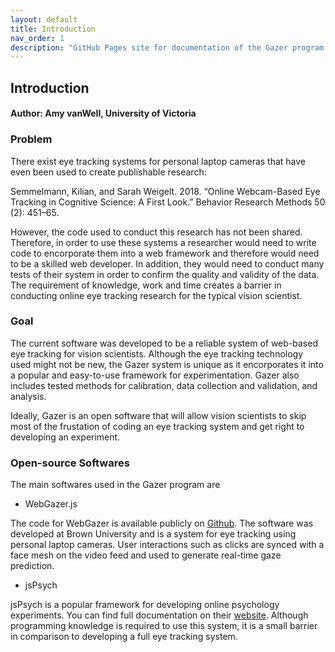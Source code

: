 ```yaml
---
layout: default
title: Introduction
nav_order: 1
description: "GitHub Pages site for documentation of the Gazer program."
---
```


## Introduction

#### Author: Amy vanWell, University of Victoria
 
### Problem
  
There exist eye tracking systems for personal laptop cameras that have even been used to create publishable research:
  
 Semmelmann, Kilian, and Sarah Weigelt. 2018. “Online Webcam-Based Eye Tracking in Cognitive Science: A First Look.” Behavior Research Methods 50 (2): 451–65.
  
However, the code used to conduct this research has not been shared. Therefore, in order to use these systems a researcher would need to write code to encorporate them into a web framework and therefore would need to be a skilled web developer. In addition, they would need to conduct many tests of their system in order to confirm the quality and validity of the data. The requirement of knowledge, work and time creates a barrier in conducting online eye tracking research for the typical vision scientist.

### Goal
  
The current software was developed to be a reliable system of web-based eye tracking for vision scientists. Although the eye tracking technology used might not be new, the Gazer system is unique as it encorporates it into a popular and easy-to-use framework for experimentation. Gazer also includes tested methods for calibration, data collection and validation, and analysis.
  
Ideally, Gazer is an open software that will allow vision scientists to skip most of the frustation of coding an eye tracking system and get right to developing an experiment.

### Open-source Softwares
  
The main softwares used in the Gazer program are
  
  - WebGazer.js
  
  The code for WebGazer is available publicly on [Github](https://github.com/brownhci/WebGazer). The software was developed at Brown University and is a     system for eye tracking using personal laptop cameras. User interactions such as clicks are synced with a face mesh on the video feed and used to generate real-time gaze prediction. 
  
  - jsPsych

  jsPsych is a popular framework for developing online psychology experiments. You can find full documentation on their [website](https://www.jspsych.org/). Although programming knowledge is required to use this system, it is a small barrier in comparison to developing a full eye tracking system.


